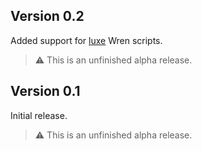 <!-- See https://github.com/snow-developments/nova-lldb/blob/main/lldb.novaextension/CHANGELOG.md -->

## Version 0.2

Added support for [luxe](https://createwith.luxe) Wren scripts.

> ⚠️ This is an unfinished alpha release.

## Version 0.1

Initial release.

> ⚠️ This is an unfinished alpha release.
